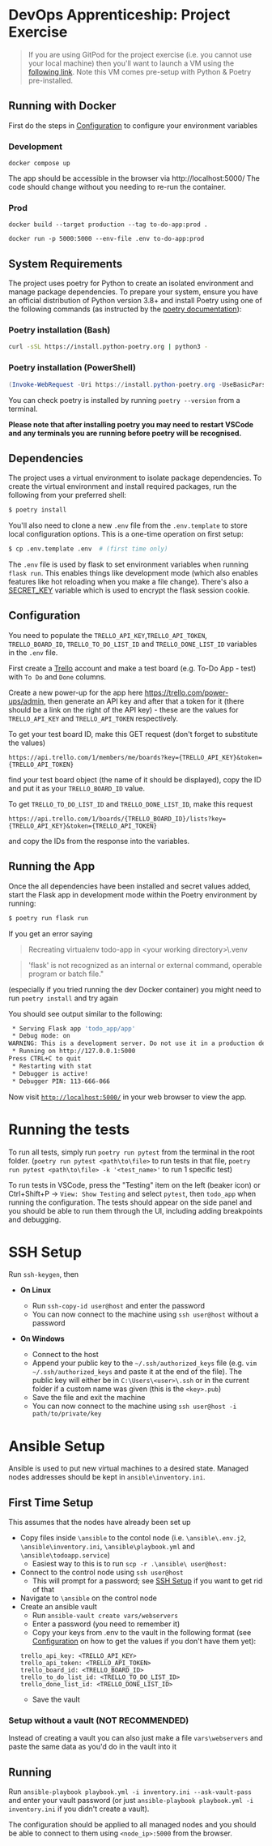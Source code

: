 # DevOps Apprenticeship: Project Exercise

> If you are using GitPod for the project exercise (i.e. you cannot use your local machine) then you'll want to launch a VM using the [following link](https://gitpod.io/#https://github.com/CorndelWithSoftwire/DevOps-Course-Starter). Note this VM comes pre-setup with Python & Poetry pre-installed.

## Running with Docker

First do the steps in [Configuration](#configuration) to configure your environment variables

### Development

`docker compose up`

The app should be accessible in the browser via http://localhost:5000/ The code should change without you needing to re-run the container.

### Prod

`docker build --target production --tag to-do-app:prod .`

`docker run -p 5000:5000 --env-file .env to-do-app:prod `


## System Requirements

The project uses poetry for Python to create an isolated environment and manage package dependencies. To prepare your system, ensure you have an official distribution of Python version 3.8+ and install Poetry using one of the following commands (as instructed by the [poetry documentation](https://python-poetry.org/docs/#system-requirements)):

### Poetry installation (Bash)

```bash
curl -sSL https://install.python-poetry.org | python3 -
```

### Poetry installation (PowerShell)

```powershell
(Invoke-WebRequest -Uri https://install.python-poetry.org -UseBasicParsing).Content | py -
```

You can check poetry is installed by running `poetry --version` from a terminal.

**Please note that after installing poetry you may need to restart VSCode and any terminals you are running before poetry will be recognised.**

## Dependencies

The project uses a virtual environment to isolate package dependencies. To create the virtual environment and install required packages, run the following from your preferred shell:

```bash
$ poetry install
```

You'll also need to clone a new `.env` file from the `.env.template` to store local configuration options. This is a one-time operation on first setup:

```bash
$ cp .env.template .env  # (first time only)
```

The `.env` file is used by flask to set environment variables when running `flask run`. This enables things like development mode (which also enables features like hot reloading when you make a file change). There's also a [SECRET_KEY](https://flask.palletsprojects.com/en/2.3.x/config/#SECRET_KEY) variable which is used to encrypt the flask session cookie.

## <a name="configuration"></a> Configuration

You need to populate the `TRELLO_API_KEY`,`TRELLO_API_TOKEN`, `TRELLO_BOARD_ID`, `TRELLO_TO_DO_LIST_ID` and `TRELLO_DONE_LIST_ID` variables in the `.env` file. 

First create a [Trello](https://trello.com/) account and make a test board (e.g. To-Do App - test) with `To Do` and `Done` columns.

Create a new power-up for the app here https://trello.com/power-ups/admin, then generate an API key and after that a token for it (there should be a link on the right of the API key) - these are the values for `TRELLO_API_KEY` and `TRELLO_API_TOKEN` respectively.

To get your test board ID, make this GET request (don't forget to substitute the values)

```
https://api.trello.com/1/members/me/boards?key={TRELLO_API_KEY}&token={TRELLO_API_TOKEN}
```
find your test board object (the name of it should be displayed), copy the ID and put it as your `TRELLO_BOARD_ID` value.

To get `TRELLO_TO_DO_LIST_ID` and `TRELLO_DONE_LIST_ID`, make this request
```
https://api.trello.com/1/boards/{TRELLO_BOARD_ID}/lists?key={TRELLO_API_KEY}&token={TRELLO_API_TOKEN}
```
and copy the IDs from the response into the variables.

## Running the App

Once the all dependencies have been installed and secret values added, start the Flask app in development mode within the Poetry environment by running:
```bash
$ poetry run flask run
```

If you get an error saying 

> Recreating virtualenv todo-app in \<your working directory\>\\.venv

> 'flask' is not recognized as an internal or external command,
operable program or batch file." 

(especially if you tried running the dev Docker container) you might need to run `poetry install` and try again

You should see output similar to the following:
```bash
 * Serving Flask app 'todo_app/app'
 * Debug mode: on
WARNING: This is a development server. Do not use it in a production deployment. Use a production WSGI server instead.
 * Running on http://127.0.0.1:5000
Press CTRL+C to quit
 * Restarting with stat
 * Debugger is active!
 * Debugger PIN: 113-666-066
```
Now visit [`http://localhost:5000/`](http://localhost:5000/) in your web browser to view the app.

# Running the tests 

To run all tests, simply run `poetry run pytest` from the terminal in the root folder. (`poetry run pytest <path\to\file>` to run tests in that file, `poetry run pytest <path\to\file> -k '<test_name>'` to run 1 specific test)

To run tests in VSCode, press the "Testing" item on the left (beaker icon) or Ctrl+Shift+P -> `View: Show Testing` and select `pytest`, then `todo_app` when running the configuration. The tests should appear on the side panel and you should be able to run them through the UI, including adding breakpoints and debugging. 

# <a name="ssh"></a>SSH Setup

Run `ssh-keygen`, then

  - **On Linux**

    - Run `ssh-copy-id user@host` and enter the password
    - You can now connect to the machine using `ssh user@host` without a password

  - **On Windows**

    - Connect to the host
    - Append your public key to the `~/.ssh/authorized_keys` file (e.g. `vim ~/.ssh/authorized_keys` and paste it at the end of the file). The public key will either be in `C:\Users\<user>\.ssh` or in the current folder if a custom name was given (this is the `<key>.pub`)
    - Save the file and exit the machine
    - You can now connect to the machine using `ssh user@host -i path/to/private/key`


# Ansible Setup

Ansible is used to put new virtual machines to a desired state. Managed nodes addresses should be kept in `ansible\inventory.ini`.

## First Time Setup

This assumes that the nodes have already been set up
- Copy files inside `\ansible` to the contol node (i.e. `\ansible\.env.j2`, `\ansible\inventory.ini`, `\ansible\playbook.yml` and `\ansible\todoapp.service`)
  - Easiest way to this is to run `scp -r .\ansible\ user@host:`
- Connect to the control node using `ssh user@host`
  - This will prompt for a password; see [SSH Setup](#ssh) if you want to get rid of that
- Navigate to `\ansible` on the control node
- Create an ansible vault 
  - Run `ansible-vault create vars/webservers`
  - Enter a password (you need to remember it)
  - Copy your keys from .env to the vault in the following format (see [Configuration](#configuration) on how to get the values if you don't have them yet):
  ```
  trello_api_key: <TRELLO_API_KEY>
  trello_api_token: <TRELLO_API_TOKEN>
  trello_board_id: <TRELLO_BOARD_ID>
  trello_to_do_list_id: <TRELLO_TO_DO_LIST_ID> 
  trello_done_list_id: <TRELLO_DONE_LIST_ID>
  ```
  - Save the vault

### Setup without a vault (NOT RECOMMENDED)
Instead of creating a vault you can also just make a file `vars\webservers` and paste the same data as you'd do in the vault into it

## Running

Run `ansible-playbook playbook.yml -i inventory.ini --ask-vault-pass` and enter your vault password (or just `ansible-playbook playbook.yml -i inventory.ini` if you didn't create a vault). 

The configuration should be applied to all managed nodes and you should be able to connect to them using `<node_ip>:5000` from the browser.

 